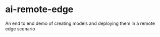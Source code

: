 # ai-remote-edge
An end to end demo of creating models and deploying them in a remote edge scenario
